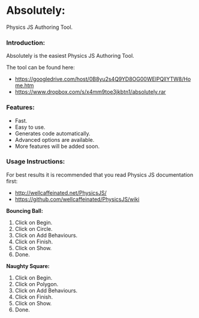 Absolutely:
==========

Physics JS Authoring Tool.

### Introduction:
Absolutely is the easiest Physics JS Authoring Tool.

The tool can be found here:
* https://googledrive.com/host/0B8yu2s4Q9YD8OG00WElPQllYTW8/Home.htm
* https://www.dropbox.com/s/x4mm9toe3jkbtn1/absolutely.rar

### Features:
* Fast.
* Easy to use.
* Generates code automatically.
* Advanced options are available.
* More features will be added soon.

### Usage Instructions:
For best results it is recommended that you read Physics JS documentation first:

* http://wellcaffeinated.net/PhysicsJS/
* https://github.com/wellcaffeinated/PhysicsJS/wiki


**Bouncing Ball:**

1. Click on Begin.
2. Click on Circle.
3. Click on Add Behaviours.
4. Click on Finish.
5. Click on Show.
6. Done.

**Naughty Square:**

1. Click on Begin.
2. Click on Polygon.
3. Click on Add Behaviours.
4. Click on Finish.
5. Click on Show.
6. Done.
